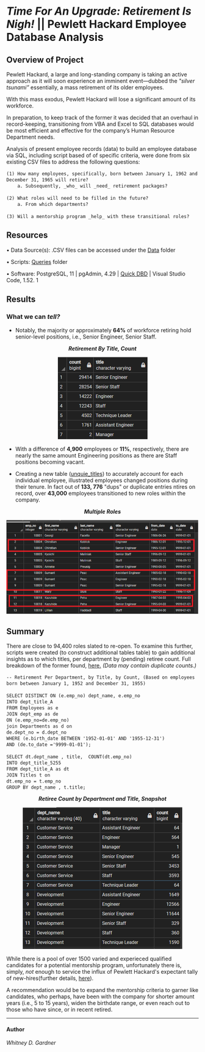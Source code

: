 # _Time For An Upgrade: Retirement Is *Nigh*!_ || Pewlett Hackard Employee Database Analysis

## Overview of Project

Pewlett Hackard, a large and long-standing company is taking an active approach as it will soon experience an imminent event—dubbed the _"silver tsunami”_ essentially, a mass retirement of its older employees. 

With this mass exodus, Pewlett Hackard will lose a significant amount of its workforce. 

In preparation, to keep track of the former it was decided that an overhaul in record-keeping, transitioning from VBA and Excel to SQL databases would be most efficient and effective for the company’s Human Resource Department needs. 

Analysis of present employee records (data) to build an employee database via SQL, including script based of of specific  criteria, were done from six existing CSV files to address the following questions:

    (1) How many employees, specifically, born between January 1, 1962 and December 31, 1965 will retire?  
        a. Subsequently, _who_ will _need_ retirement packages?

    (2) What roles will need to be filled in the future? 
        a. From which departments? 

    (3) Will a mentorship program _help_ with these transitional roles?

## Resources

• Data Source(s): .CSV files can be accessed under the [Data](https://github.com/SoWhitIs/pewlett-hackard-analysis/tree/main/data) folder

• Scripts: [Queries](https://github.com/SoWhitIs/pewlett-hackard-analysis/tree/main/queries) folder

• Software: PostgreSQL, 11 | pgAdmin, 4.29 | [Quick DBD](quickdatabasediagrams.com) | Visual Studio Code, 1.52. 1

## Results

### What we can _tell?_
* Notably, the majority or approximately **64%** of workforce retiring hold senior-level positions, i.e., Senior Engineer, Senior Staff.

<p align="center">
  <i><b> Retirement By Title, Count</b></i> 
 </p>
<p align="center">
  <img src="additionalresources/retirement_titles.png"/>
</p>

* With a difference of **4,900** employees or **11%**, respectively, there are nearly the same amount Engineering positions as there are Staff positions becoming vacant. 

* Creating a new table ([unquie_titles](data/unique_titles.csv)) to accurately  account for each individual employee, illustrated employees changed positions during their tenure. In fact out of **133, 776** "dups" or duplicate entries ntires on record, over **43,000** employees transitioned to new roles within the company. 

<p align="center">
  <i><b> Multiple Roles</b></i> 
 </p>
<p align="center">
  <img src="additionalresources/retirement_duplicates_multi_roles_.png"/>
</p>

 
## Summary 

There are close to 94,400 roles slated to re-open. To examine this further, scripts were created (to construct additional tables table) to gain additional insights as to which titles, per department by (pending) retiree count. Full breakdown of the former found, [here.](data/dept_title_5255.csv) _(Data may contain duplicate counts.)_

  
    -- Retirement Per Department, by Title, by Count, (Based on employees born between January 1, 1952 and December 31, 1955)

    SELECT DISTINCT ON (e.emp_no) dept_name, e.emp_no 
    INTO dept_title_A
    FROM Employees as e
    JOIN dept_emp as de
    ON (e.emp_no=de.emp_no)
    join Departments as d on
    de.dept_no = d.dept_no
    WHERE (e.birth_date BETWEEN '1952-01-01' AND '1955-12-31')
    AND (de.to_date ='9999-01-01');
				   
    SELECT dt.dept_name , title,  COUNT(dt.emp_no)
    INTO dept_title_5255
    FROM dept_title_A as dt
    JOIN Titles t on
    dt.emp_no = t.emp_no
    GROUP BY dept_name , t.title;

   
<p align="center">
  <i><b> Retiree Count by Department and Title, Snapshot</b></i> 
 </p>
<p align="center">
  <img src="additionalresources/retiree_by_title_dept.png"/>

While there is a pool of over 1500  varied and experieced qualified candidates for a potential mentorship program, unfortunately there is, simply,  _not_ enough to service the influx of Pewlett Hackard's expectant tally of new-hires(further details, [here](data/dept_title_retire.csv)). 
 
A recommendation would be to expand the mentorship criteria to garner like candidates, who perhaps, have been with the company for shorter amount years (i.e., 5 to 15 years), widen the birthdate range, or even reach out to those who have since, or in recent retired. 

---
#### Author

_Whitney D. Gardner_
